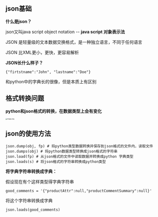 ## json基础

**什么是json？**

json又叫java script object notation -- **java script 对象表示法**

JSON 是轻量级的文本数据交换格式，是一种独立语言，不同于任何语言

JSON 比XML更小，更快，更容易解析

**JSON长什么样子？**

```
{"firtstname":"John", "lastname":"Doe"}
```

和python中的字典长的很像，但是本质上有区别

## 格式转换问题

**python和json格式的转换，在数据类型上会有变化**

<img src="http://ww1.sinaimg.cn/large/005KJzqrgy1gmxoqzhal6j31mw12eqjo.jpg" alt="image.png" style="zoom: 33%;" />

## json的使用方法

```
json.dump(obj, fp) # 将python类型数据转换并保存到json格式的文件内，读取文件
json.dumps(obj) # 将python数据类型转换成json格式的字符串
json.load(fp) # 从json格式的文件中读取数据并转换成python 字典类型
json.loads(s) # 将json格式的字符串转换成python类型
```

**将字典字符串转换成字典：**

假设现在有个这样类型得字典字符串

```
good_comments = '{"productAttr":null,"productCommentSummary":null}'
```

将这个字符串转换成字典

```
json.loads(good_comments)
```


